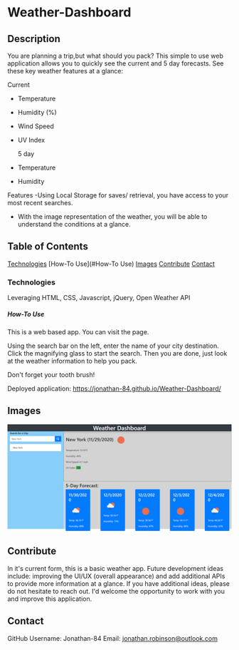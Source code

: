 # Weather-Dashboard


## Description
You are planning a trip,but what should you pack? This simple to use web application allows you to quickly see the current and 5 day forecasts. See these key weather features at a glance: 

 Current
- Temperature
- Humidity (%)
- Wind Speed
- UV Index

  5 day
- Temperature
- Humidity

Features
-Using Local Storage for saves/ retrieval, you have access to your most recent searches. 
- With the image representation of the weather, you will be able to understand the conditions at a glance. 

## Table of Contents
[Technologies](#Technologies)
[How-To Use](#How-To Use)
[Images](#Images)
[Contribute](#Contribute)
[Contact](#Contact)

### Technologies 
Leveraging HTML, CSS, Javascript, jQuery, Open Weather API


##### How-To Use
This is a web based app. You can visit the page. 

Using the search bar on the left, enter the name of your city destination. Click the magnifying glass to start the search. Then you are done, just look at the weather information to help you pack.

Don't forget your tooth brush!

Deployed application: https://jonathan-84.github.io/Weather-Dashboard/


 ## Images
![Dashboard Screenshot](https://raw.githubusercontent.com/Jonathan-84/Weather-Dashboard/master/Weather%20Dashboard.png)

## Contribute
In it's current form, this is a basic weather app. Future development ideas include: improving the UI/UX (overall appearance) and add additional APIs to provide more information at a glance. If you have additional ideas, please do not hesitate to reach out. I'd welcome the opportunity to work with you and improve this application. 

## Contact
GitHub Username: Jonathan-84
Email: jonathan.robinson@outlook.com



